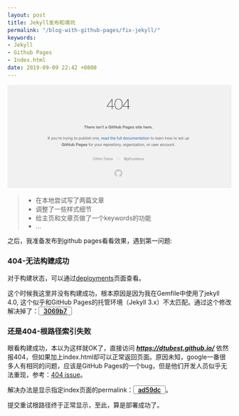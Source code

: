 ```yaml
---
layout: post
title: Jekyll发布和填坑
permalink: "/blog-with-github-pages/fix-jekyll/"
keywords:
- Jekyll
- Github Pages
- Index.html
date: 2019-09-09 22:42 +0800
---
```

![404](/assets/20190909/404.jpg)
> * 在本地尝试写了两篇文章
> * 调整了一些样式细节
> * 给主页和文章页做了一个keywords的功能
> * ...

之后，我准备发布到github pages看看效果，遇到第一问题: 

### 404-无法构建成功
对于构建状态，可以通过[deployments](https://github.com/dtubest/dtubest.github.io/deployments)页面查看。

这个时候我这里并没有构建成功，根本原因是因为我在Gemfile中使用了jekyll 4.0, 这个似乎和GitHub Pages的托管环境（Jekyll 3.x）不太匹配。通过这个修改解决掉了：<a class="git-commit" href="https://github.com/dtubest/dtubest.github.io/commit/3069b72cdaf53b33208e9225ebe8f9f2cf8c7ef1" target="_blank">3069b7</a>

### 还是404-根路径索引失败
眼看构建成功，本以为这样就OK了，直接访问 ___https://dtubest.github.io/___ 依然报404，但如果加上index.html却可以正常返回页面。原因未知，google一番很多人有相同的问题，应该是GitHub Pages的一个bug，但是他们开发人员似乎无法重现，参考：<a href="https://github.community/t5/GitHub-Pages/index-html-not-working/td-p/1266" target="_blank">404 issue</a>。

解决办法是显示指定index页面的permalink：<a class="git-commit" href="https://github.com/dtubest/dtubest.github.io/commit/ad59dc0dba94aacfacaed43335026879e5c4366f" target="_blank">ad59dc</a>。

提交重试根路径终于正常显示，至此，算是部署成功了。

<style>
  a.git-commit {
    border-width: 1px;
    border-color: #828282;
    border-style: solid;
    border-radius: 3px;
    padding: 0px 10px;
    font-size: 14px;
    text-align: auto;
    font-weight: 600;
    display: inline-block;
    margin-bottom; 2px;
    }
  a.git-commit:hover {
    text-decoration: none;
    color: white;
    border-color: #2a7ae2;
    background-color: #2a7ae2;
    }
</style>